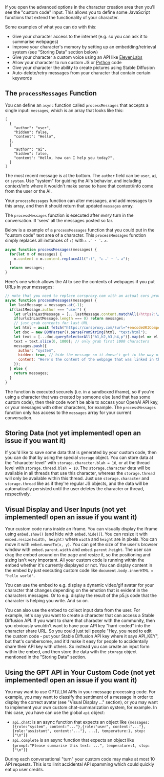 If you open the advanced options in the character creation area then you'll see the "custom code" input. This allows you to define some JavaScript functions that extend the functionality of your character.

Some examples of what you can do with this:

 * Give your character access to the internet (e.g. so you can ask it to summarise webpages)
 * Improve your character's memory by setting up an embedding/retrieval system (see "Storing Data" section below) 
 * Give your character a custom voice using an API like [ElevenLabs](https://api.elevenlabs.io/docs)
 * Allow your character to run custom JS or [Python](https://github.com/pyodide/pyodide/) code
 * Give your character the ability to create pictures using Stable Diffusion
 * Auto-delete/retry messages from your character that contain certain keywords

## The `processMessages` Function

You can define an `async` function called `processMessages` that accepts a single input: `messages`, which is an array that looks like this:
```json5
[
  {
    "author": "user",
    "hidden": false,
    "content": "Hello",
  },
  {
    "author": "ai",
    "hidden": false,
    "content": "Hello, how can I help you today?",
  }
]
```
The most recent message is at the bottom. The `author` field can be `user`, `ai`, or `system`. Use "system" for guiding the AI's behavior, and including context/info where it wouldn't make sense to have that context/info come from the user or the AI.

Your `processMessages` function can alter messages, and add messages to this array, and then it should return that updated `messages` array.

The `processMessages` function is executed after *every* turn in the conversation. It 'sees' all the messages posted so far.

Below is a example of a `processMessages` function that you could put in the "custom code" text area of a character. This `processMessages` function simply replaces all instances of `:)` with `૮ ˶ᵔ ᵕ ᵔ˶ ა`.

```js
async function processMessages(messages) {
  for(let m of messages) {
    m.content = m.content.replaceAll(":)", "૮ ˶ᵔ ᵕ ᵔ˶ ა");
  }
  return messages;
}
```

Here's one which allows the AI to see the contents of webpages if you put URLs in your messages:

```js
// note that you need to replace corsproxy.com with an actual cors proxy
async function processMessages(messages) {
  let lastMessage = messages.at(-1);
  if(lastMessage.author === "user") {
    let urlsInLastMessage = [...lastMessage.content.matchAll(/https?:\/\/(www\.)?[-a-zA-Z0-9@:%._\+~#=]{1,256}\.[a-zA-Z0-9()]{1,6}\b([-a-zA-Z0-9()@:%_\+.~#?&//=]*)/g)].map(m => m[0]);
    if(urlsInLastMessage.length === 0) return messages;
    // just grab contents for last URL
    let html = await fetch("https://corsproxy.com/?url="+encodeURIComponent(urlsInLastMessage.at(-1)).then(r => r.text()));
    let doc = new DOMParser().parseFromString(html, "text/html");
    let text = [...doc.querySelectorAll("h1,h2,h3,h4,p")].map(el => el.textContent).join("\n");
    text = text.slice(0, 1000); // only grab first 1000 characters
    messages.push({
      author: "system",
      hidden: true, // hide the message so it doesn't get in the way of the conversation
      content: "Here's the content of the webpage that was linked in the previous message: \n\n"+text,
    });
  } else {
    return messages;
  }
}
```

The function is executed securely (i.e. in a sandboxed iframe), so if you're using a character that was created by someone else (and that has some custom code), then their code won't be able to access your OpenAI API key, or your messages with other characters, for example. The `processMessages` function only has access to the `messages` array for your current conversation.

## Storing Data (not yet implemented! open an issue if you want it)

If you'd like to save some data that is generated by your custom code, then you can do that by using the special `storage` object. You can store data at the "character level" with `storage.character.blah = 10`, or at the thread level with `storage.thread.blah = 10`. The `storage.character` data will be available in all threads that use this character, whereas the `storage.thread` will only be available within this thread. Just use `storage.character` and `storage.thread` like as if they're regular JS objects, and the data will be automatically persisted until the user deletes the character or thread, respectively.

## Visual Display and User Inputs (not yet implemented! open an issue if you want it)

Your custom code runs inside an iframe. You can visually display the iframe using `embed.show()` (and hide with `embed.hide()`). You can resize it with `embed.resize(width, height)` where `width` and `height` are in pixels. You can move it with `embed.moveTo(x, y)`. You can get the size of the user's browser window with `embed.parent.width` and `embed.parent.height`. The user can drag the embed around on the page and resize it, so the positioning and sizing isn't very important. All your custom code is running within the embed whether it's currently displayed or not. You can display content in the embed by just executing custom code like `document.body.innerHTML = "hello world"`.

You can use the embed to e.g. display a dynamic video/gif avatar for your character that changes depending on the emotion that is evident in the characters messages. Or to e.g. display the result of the p5.js code that the character is helping you write. And so on.

You can also use the embed to collect input data from the user. For example, let's say you want to create a character that can access a Stable Diffusion API. If you want to share that character with the community, then you obviously wouldn't want to have your API key "hard-coded" into the character share URL. So you could just tell people "Hey, you need to edit the custom code - put your Stable Diffusion API key where it says API_KEY", but that's cumbersome, and it'd make it easy for people to accidentally share their API key with others. So instead you can create an input form within the embed, and then store the data with the `storage` object mentioned in the "Storing Data" section.

## Using the GPT API in Your Custom Code (not yet implemented! open an issue if you want it)

You may want to use GPT/LLM APIs in your message processing code. For example, you may want to classify the sentiment of a message in order to display the correct avatar (see "Visual Display ..." section), or you may want to implement your own custom chat-summarization system, for example. In this case, you have can use the global `api` object:

* `api.chat`: is an async function that expects an object like `{messages:[{role:"system", content:"..."},{role:"user", content:"..."}, {role:"assistant", content:"..."}, ...], temperature:1, stop:["\n"]}`
* `api.complete` is an async function that expects an object like `{prompt:"Please summarise this text: ...", temperature:1, stop:["\n"]}`

During each conversational "turn" your custom code may make at most 10 API requests. This is to limit accidental API spamming which could quickly eat up user credits.
